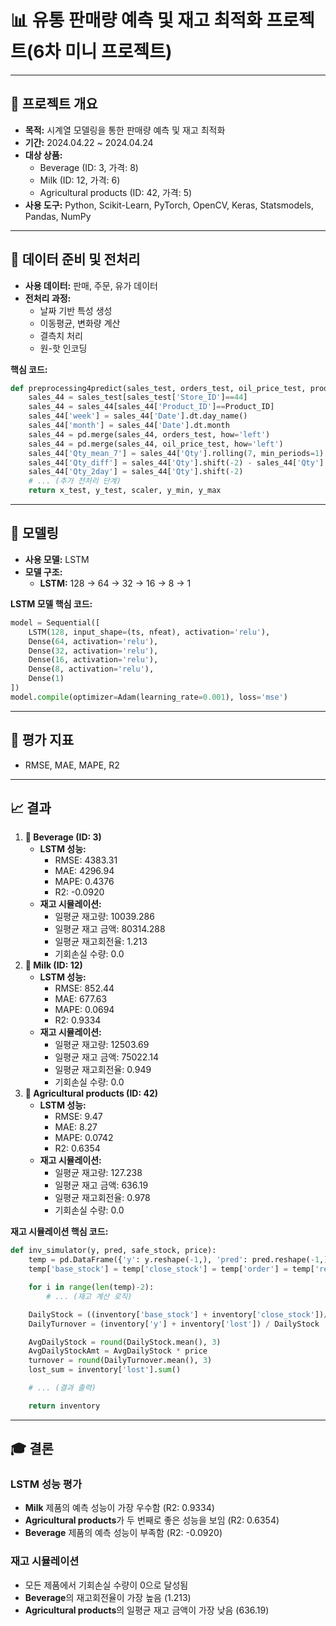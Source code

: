 # 📊 유통 판매량 예측 및 재고 최적화 프로젝트(6차 미니 프로젝트)

---

## 🎯 프로젝트 개요

- **목적:** 시계열 모델링을 통한 판매량 예측 및 재고 최적화
- **기간:** 2024.04.22 ~ 2024.04.24
- **대상 상품:**
    - Beverage (ID: 3, 가격: 8)
    - Milk (ID: 12, 가격: 6)
    - Agricultural products (ID: 42, 가격: 5)
- **사용 도구:** Python, Scikit-Learn, PyTorch, OpenCV, Keras, Statsmodels, Pandas, NumPy

---

## 🔧 데이터 준비 및 전처리

- **사용 데이터:** 판매, 주문, 유가 데이터
- **전처리 과정:**
    - 날짜 기반 특성 생성
    - 이동평균, 변화량 계산
    - 결측치 처리
    - 원-핫 인코딩

**핵심 코드:**

```python
def preprocessing4predict(sales_test, orders_test, oil_price_test, products, stores, Product_ID):
    sales_44 = sales_test[sales_test['Store_ID']==44]
    sales_44 = sales_44[sales_44['Product_ID']==Product_ID]
    sales_44['week'] = sales_44['Date'].dt.day_name()
    sales_44['month'] = sales_44['Date'].dt.month
    sales_44 = pd.merge(sales_44, orders_test, how='left')
    sales_44 = pd.merge(sales_44, oil_price_test, how='left')
    sales_44['Qty_mean_7'] = sales_44['Qty'].rolling(7, min_periods=1).mean()
    sales_44['Qty_diff'] = sales_44['Qty'].shift(-2) - sales_44['Qty']
    sales_44['Qty_2day'] = sales_44['Qty'].shift(-2)
    # ... (추가 전처리 단계)
    return x_test, y_test, scaler, y_min, y_max
```

---

## 🤖 모델링

- **사용 모델:** LSTM
- **모델 구조:**
    - **LSTM:** 128 → 64 → 32 → 16 → 8 → 1

**LSTM 모델 핵심 코드:**

```python
model = Sequential([
    LSTM(128, input_shape=(ts, nfeat), activation='relu'),
    Dense(64, activation='relu'),
    Dense(32, activation='relu'),
    Dense(16, activation='relu'),
    Dense(8, activation='relu'),
    Dense(1)
])
model.compile(optimizer=Adam(learning_rate=0.001), loss='mse')
```

---

## 📏 평가 지표

- RMSE, MAE, MAPE, R2

---

## 📈 결과

1. **🥤 Beverage (ID: 3)**
    - **LSTM 성능:**
        - RMSE: 4383.31
        - MAE: 4296.94
        - MAPE: 0.4376
        - R2: -0.0920
    - **재고 시뮬레이션:**
        - 일평균 재고량: 10039.286
        - 일평균 재고 금액: 80314.288
        - 일평균 재고회전율: 1.213
        - 기회손실 수량: 0.0
2. **🥛 Milk (ID: 12)**
    - **LSTM 성능:**
        - RMSE: 852.44
        - MAE: 677.63
        - MAPE: 0.0694
        - R2: 0.9334
    - **재고 시뮬레이션:**
        - 일평균 재고량: 12503.69
        - 일평균 재고 금액: 75022.14
        - 일평균 재고회전율: 0.949
        - 기회손실 수량: 0.0
3. **🌾 Agricultural products (ID: 42)**
    - **LSTM 성능:**
        - RMSE: 9.47
        - MAE: 8.27
        - MAPE: 0.0742
        - R2: 0.6354
    - **재고 시뮬레이션:**
        - 일평균 재고량: 127.238
        - 일평균 재고 금액: 636.19
        - 일평균 재고회전율: 0.978
        - 기회손실 수량: 0.0

**재고 시뮬레이션 핵심 코드:**

```python
def inv_simulator(y, pred, safe_stock, price):
    temp = pd.DataFrame({'y': y.reshape(-1,), 'pred': pred.reshape(-1,).round()})
    temp['base_stock'] = temp['close_stock'] = temp['order'] = temp['receive'] = 0

    for i in range(len(temp)-2):
        # ... (재고 계산 로직)

    DailyStock = ((inventory['base_stock'] + inventory['close_stock'])/2)
    DailyTurnover = (inventory['y'] + inventory['lost']) / DailyStock

    AvgDailyStock = round(DailyStock.mean(), 3)
    AvgDailyStockAmt = AvgDailyStock * price
    turnover = round(DailyTurnover.mean(), 3)
    lost_sum = inventory['lost'].sum()

    # ... (결과 출력)

    return inventory
```

---

## 🎓 결론

### LSTM 성능 평가

- **Milk** 제품의 예측 성능이 가장 우수함 (R2: 0.9334)
- **Agricultural products**가 두 번째로 좋은 성능을 보임 (R2: 0.6354)
- **Beverage** 제품의 예측 성능이 부족함 (R2: -0.0920)

### 재고 시뮬레이션

- 모든 제품에서 기회손실 수량이 0으로 달성됨
- **Beverage**의 재고회전율이 가장 높음 (1.213)
- **Agricultural products**의 일평균 재고 금액이 가장 낮음 (636.19)
